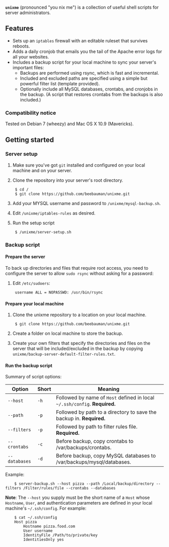 **`unixme`** (pronounced "you nix me") is a collection of useful shell scripts for server administrators.

## Features

* Sets up an `iptables` firewall with an editable ruleset that survives reboots.
* Adds a daily cronjob that emails you the tail of the Apache error logs for all your websites.
* Includes a backup script for your local machine to sync your server's important files:
	* Backups are performed using rsync, which is fast and incremental.
	* Included and excluded paths are specified using a simple but powerful filter list (template provided).
	* Optionally include all MySQL databases, crontabs, and cronjobs in the backup. (A script that restores crontabs from the backups is also included.)

### Compatibility notice

Tested on Debian 7 (wheezy) and Mac OS X 10.9 (Mavericks).

## Getting started

### Server setup

1. Make sure you've got `git` installed and configured on your local machine and on your server.

1. Clone the repository into your server's root directory.
		
		$ cd /
		$ git clone https://github.com/beebauman/unixme.git

1. Add your MYSQL username and password to `/unixme/mysql-backup.sh`.

1. Edit `/unixme/iptables-rules` as desired.

1. Run the setup script

		$ /unixme/server-setup.sh

### Backup script

#### Prepare the server

To back up directories and files that require root access, you need to configure the server to allow `sudo rsync` without asking for a password:

1. Edit `/etc/sudoers`:

		username ALL = NOPASSWD: /usr/bin/rsync

#### Prepare your local machine

1. Clone the unixme repository to a location on your local machine.
		
		$ git clone https://github.com/beebauman/unixme.git

1. Create a folder on local machine to store the backup.

1. Create your own filters that specify the directories and files on the server that will be included/excluded in the backup by copying `unixme/backup-server-default-filter-rules.txt`.

#### Run the backup script

Summary of script options:

|Option        | Short| Meaning                                                                    |
|--------------|------|----------------------------------------------------------------------------|
|`--host`      |`-h`  | Followed by name of `Host` defined in local `~/.ssh/config`. **Required.** |
|`--path`      |`-p`  | Followed by path to a directory to save the backup in. **Required.**       |
|`--filters`   |`-p`  | Followed by path to filter rules file. **Required.**                       |
|`--crontabs`  |`-c`  | Before backup, copy crontabs to /var/backups/crontabs.                     |
|`--databases` |`-d`  | Before backup, copy MySQL databases to /var/backups/mysql/databases.       |

Example:
		
		$ server-backup.sh --host pizza --path /Local/backup/directory --filters /Filter/rules/file --crontabs --databases 

**Note**: The `--host` you supply must be the short name of a `Host` whose `Hostname`, `User`, and authentication parameters are defined in your local machine's `~/.ssh/config`. For example:

		$ cat ~/.ssh/config
		Host pizza
			Hostname pizza.food.com
			User username
			IdentityFile /Path/to/private/key
  			IdentitiesOnly yes

















